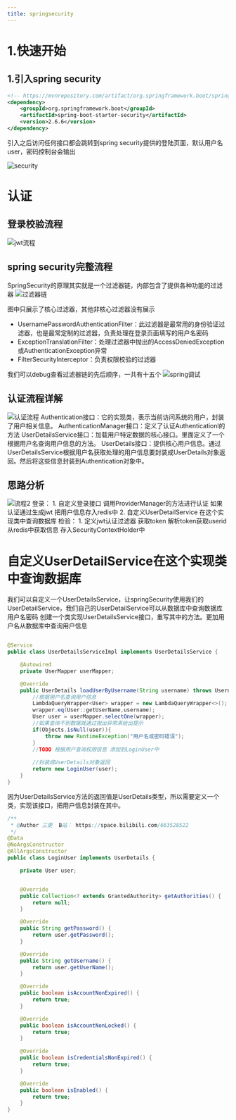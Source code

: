 ```yaml
---
title: springsecurity
---
```

# 1.快速开始
## 1.引入spring security
```xml
<!-- https://mvnrepository.com/artifact/org.springframework.boot/spring-boot-starter-security -->
<dependency>
    <groupId>org.springframework.boot</groupId>
    <artifactId>spring-boot-starter-security</artifactId>
    <version>2.6.6</version>
</dependency>
```
引入之后访问任何接口都会跳转到spring security提供的登陆页面，默认用户名user，密码控制台会输出

![security](https://cdn.jsdelivr.net/gh/ShuiLinzi/blog-image@master/后端/security.webp)
# 认证
## 登录校验流程
![jwt流程](https://cdn.jsdelivr.net/gh/ShuiLinzi/blog-image@master/后端/jwt流程.webp)

## spring security完整流程
SpringSecurity的原理其实就是一个过滤器链，内部包含了提供各种功能的过滤器
![过滤器链](https://cdn.jsdelivr.net/gh/ShuiLinzi/blog-image@master/后端/过滤器链.webp)

图中只展示了核心过滤器，其他非核心过滤器没有展示
- UsernamePasswordAuthenticationFilter：此过滤器是最常用的身份验证过滤器，也是最常定制的过滤器，负责处理在登录页面填写的用户名密码
- ExceptionTranslationFilter：处理过滤器中抛出的AccessDeniedException或AuthenticationException异常
- FilterSecurityInterceptor：负责权限校验的过滤器

我们可以debug查看过滤器链的先后顺序，一共有十五个
![spring调试](https://cdn.jsdelivr.net/gh/ShuiLinzi/blog-image@master/后端/spring调试.webp)

## 认证流程详解
![认证流程](https://cdn.jsdelivr.net/gh/ShuiLinzi/blog-image@master/后端/认证流程.webp)
Authentication接口：它的实现类，表示当前访问系统的用户，封装了用户相关信息。
AuthenticationManager接口：定义了认证Authenticationl的方法
UserDetailsService接口：加载用户特定数据的核心接口。里面定义了一个根据用户名查询用户信息的方法。
UserDetails接口：提供核心用户信息。通过UserDetailsService根据用户名获取处理的用户信息要封装成UserDetails对象返回。然后将这些信息封装到Authentication对象中。

## 思路分析
![流程2](https://cdn.jsdelivr.net/gh/ShuiLinzi/blog-image@master/后端/流程2.webp)
登录：
    1. 自定义登录接口
         调用ProviderManager的方法进行认证 如果认证通过生成jwt
         把用户信息存入redis中
    2. 自定义UserDetailService
        在这个实现类中查询数据库
检验：
    1. 定义jwt认证过滤器
        获取token
        解析token获取userid
        从redis中获取信息
        存入SecurityContextHolder中

# 自定义UserDetailService在这个实现类中查询数据库
我们可以自定义一个UserDetailsService，让springSecurity使用我们的UserDetailService，我们自己的UserDetailService可以从数据库中查询数据库用户名密码
创建一个类实现UserDetailsService接口，重写其中的方法。更加用户名从数据库中查询用户信息

```java

@Service
public class UserDetailsServiceImpl implements UserDetailsService {

    @Autowired
    private UserMapper userMapper;

    @Override
    public UserDetails loadUserByUsername(String username) throws UsernameNotFoundException {
        //根据用户名查询用户信息
        LambdaQueryWrapper<User> wrapper = new LambdaQueryWrapper<>();
        wrapper.eq(User::getUserName,username);
        User user = userMapper.selectOne(wrapper);
        //如果查询不到数据就通过抛出异常来给出提示
        if(Objects.isNull(user)){
            throw new RuntimeException("用户名或密码错误");
        }
        //TODO 根据用户查询权限信息 添加到LoginUser中
        
        //封装成UserDetails对象返回 
        return new LoginUser(user);
    }
}
```

因为UserDetailsService方法的返回值是UserDetails类型，所以需要定义一个类，实现该接口，把用户信息封装在其中。
```java
/**
 * @Author 三更  B站： https://space.bilibili.com/663528522
 */
@Data
@NoArgsConstructor
@AllArgsConstructor
public class LoginUser implements UserDetails {

    private User user;


    @Override
    public Collection<? extends GrantedAuthority> getAuthorities() {
        return null;
    }

    @Override
    public String getPassword() {
        return user.getPassword();
    }

    @Override
    public String getUsername() {
        return user.getUserName();
    }

    @Override
    public boolean isAccountNonExpired() {
        return true;
    }

    @Override
    public boolean isAccountNonLocked() {
        return true;
    }

    @Override
    public boolean isCredentialsNonExpired() {
        return true;
    }

    @Override
    public boolean isEnabled() {
        return true;
    }
}
```